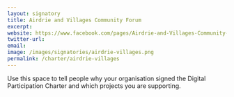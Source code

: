```yaml
---
layout: signatory
title: Airdrie and Villages Community Forum
excerpt: 
website: https://www.facebook.com/pages/Airdrie-and-Villages-Community-Forum/373584339396383
twitter-url: 
email: 
image: /images/signatories/airdrie-villages.png
permalink: /charter/airdrie-villages 
---
```



Use this space to tell people why your organisation signed the Digital Participation Charter and which projects you are supporting.
